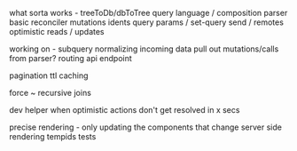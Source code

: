 what sorta works -
treeToDb/dbToTree
query language / composition
parser
basic reconciler
mutations
idents
query params / set-query
send / remotes
optimistic reads / updates

working on -
subquery
normalizing incoming data
pull out mutations/calls from parser?
routing
api endpoint

pagination
ttl caching

force
~ recursive joins

dev helper when optimistic actions don't get resolved in x secs

precise rendering - only updating the components that change
server side rendering
tempids
tests

